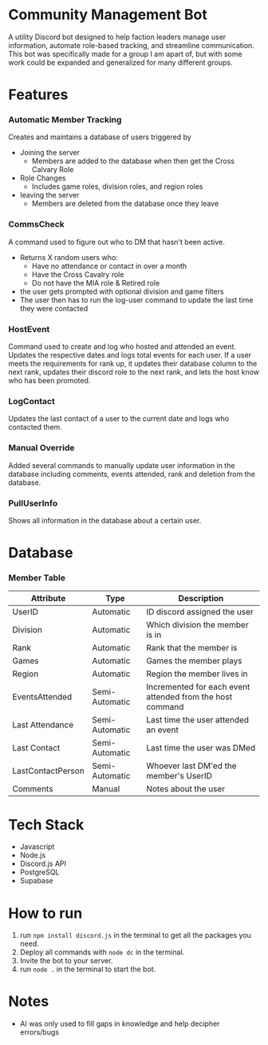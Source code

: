 # Community Management Bot
A utility Discord bot designed to help faction leaders manage user information, automate role-based tracking, and streamline communication. This bot was specifically made for a group I am apart of, but with some work could be expanded and generalized for many different groups.

# Features
### Automatic Member Tracking
Creates and maintains a database of users triggered by
- Joining the server
  - Members are added to the database when then get the Cross Calvary Role
- Role Changes
  - Includes game roles, division roles, and region roles
- leaving the server
  - Members are deleted from the database once they leave

### CommsCheck
A command used to figure out who to DM that hasn't been active.

- Returns X random users who:
  - Have no attendance or contact in over a month
  - Have the Cross Cavalry role
  - Do not have the MIA role & Retired role
- the user gets prompted with optional division and game filters
- The user then has to run the log-user command to update the last time they were contacted

### HostEvent
Command used to create and log who hosted and attended an event. Updates the respective dates and logs total events for each user. If a user meets the requirements for rank up, it updates their database column to the next rank, updates their discord role to the next rank, and lets the host know who has been promoted.

### LogContact
Updates the last contact of a user to the current date and logs who contacted them.

### Manual Override
Added several commands to manually update user information in the database including comments, events attended, rank and deletion from the database.

### PullUserInfo
Shows all information in the database about a certain user.

# Database

### Member Table
Attribute | Type | Description
--------- | ---- | ----------
UserID | Automatic | ID discord assigned the user
Division | Automatic | Which division the member is in
Rank | Automatic | Rank that the member is
Games | Automatic | Games the member plays
Region | Automatic | Region the member lives in
EventsAttended | Semi-Automatic | Incremented for each event attended from the host command
Last Attendance | Semi-Automatic | Last time the user attended an event
Last Contact | Semi-Automatic | Last time the user was DMed
LastContactPerson | Semi-Automatic | Whoever last DM'ed the member's UserID
Comments | Manual | Notes about the user

# Tech Stack
- Javascript
- Node.js
- Discord.js API
- PostgreSQL
- Supabase

# How to run
  1. run `npm install discord.js` in the terminal to get all the packages you need.
  2. Deploy all commands with `node dc` in the terminal.
  3. Invite the bot to your server.
  4. run `node .` in the terminal to start the bot.

  # Notes
  - AI was only used to fill gaps in knowledge and help decipher errors/bugs